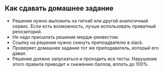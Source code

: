 Как сдавать домашнее задание
----------------------------

* Решение нужно выложить на гитхаб или другой аналогичный сервис. Если есть возможность, лучше использовать приватный репозиторий.
* Не надо присылать решение мердж-реквестом.
* Ссылку на решение нужно скинуть препоадвателю в slack.
* Проверяет домашнее задание тот же преподаватель, который его давал.
* Решение должно запускаться и проходить все тесты. Нарушение этого правила приводит к снижению баллов, вплоть до 100%.
